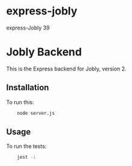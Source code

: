 # express-jobly
express-Jobly 39

# Jobly Backend

This is the Express backend for Jobly, version 2.

## Installation
To run this:
```bash
    node server.js
```

## Usage
To run the tests:
```bash
    jest -i
```

